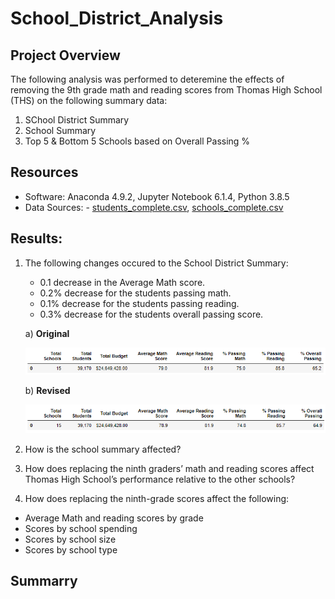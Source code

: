 # School_District_Analysis

## Project Overview
The following analysis was performed to deteremine the effects of removing the 9th grade math and reading scores from Thomas High School (THS) on the following summary data:
1. SChool District Summary
2. School Summary
3. Top 5 & Bottom 5 Schools based on Overall Passing %



## Resources 
- Software: Anaconda 4.9.2, Jupyter Notebook 6.1.4, Python 3.8.5
- Data Sources: - [students_complete.csv](resources/students_complete.csv), [schools_complete.csv](resources/schools_complete.csv)


## Results: 

1. The following changes occured to the School District Summary:
   - 0.1 decrease in the Average Math score.
   - 0.2% decrease for the students passing math.
   - 0.1% decrease for the students passing reading.
   - 0.3% decrease for the students overall passing score.
   
   a) **Original**
   <p align="left">
   <img src="Resources/district_summary_original.PNG">
   </p>
   
   b) **Revised**
   <p align="left">
   <img src="Resources/district_summary_revised.PNG">
   </p>
   
2. How is the school summary affected?
3. How does replacing the ninth graders’ math and reading scores affect Thomas High School’s performance relative to the other schools?
4. How does replacing the ninth-grade scores affect the following:
  - Average Math and reading scores by grade
  - Scores by school spending
  - Scores by school size
  - Scores by school type


## Summarry
